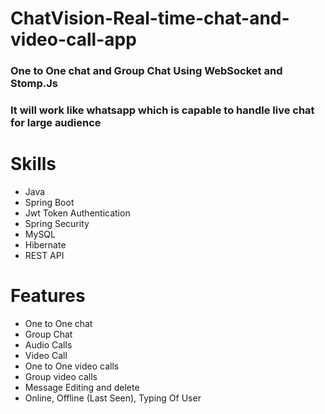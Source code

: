 # ChatVision-Real-time-chat-and-video-call-app
### One to One chat and Group Chat Using WebSocket and Stomp.Js
### It will work like whatsapp which is capable to handle live chat for large audience
# Skills
- Java
- Spring Boot
- Jwt Token Authentication
- Spring Security
- MySQL
- Hibernate
- REST API
# Features
- One to One chat
- Group Chat
- Audio Calls 
- Video Call
- One to One video calls
- Group video calls
- Message Editing and delete
- Online, Offline (Last Seen), Typing Of User 
